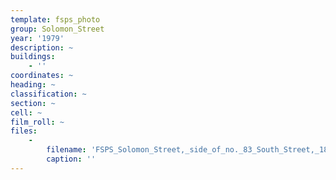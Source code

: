 ```yaml
---
template: fsps_photo
group: Solomon_Street
year: '1979'
description: ~
buildings:
    - ''
coordinates: ~
heading: ~
classification: ~
section: ~
cell: ~
film_roll: ~
files:
    -
        filename: 'FSPS_Solomon_Street,_side_of_no._83_South_Street,_18-3-B_1979.png'
        caption: ''
---
```

